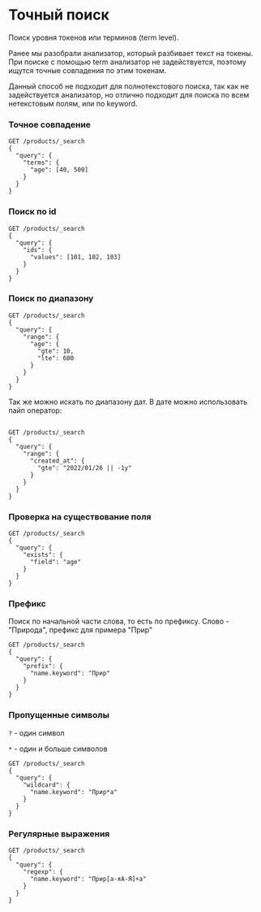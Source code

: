 # Точный поиск

Поиск уровня токенов или терминов (term level).

Ранее мы разобрали анализатор, который разбивает текст на токены. 
При поиске с помощью term анализатор не задействуется,
поэтому ищутся точные совпадения по этим токенам.

Данный способ не подходит для полнотекстового поиска, так как не задействуется анализатор, но
отлично подходит для поиска по всем нетекстовым полям, или по keyword. 

### Точное совпадение

```http
GET /products/_search
{
  "query": {
    "terms": {
      "age": [40, 500]
    }
  }
}
```

### Поиск по id
```http
GET /products/_search
{
  "query": {
    "ids": {
      "values": [101, 102, 103]
    }
  }
}
```

### Поиск по диапазону
```http
GET /products/_search
{
  "query": {
    "range": {
      "age": {
        "gte": 10,
        "lte": 600
      }
    }
  }
}
```

Так же можно искать по диапазону дат. В дате можно использовать пайп оператор:
```http

GET /products/_search
{
  "query": {
    "range": {
      "created_at": {
        "gte": "2022/01/26 || -1y"
      }
    }
  }
}

```

### Проверка на существование поля
```http
GET /products/_search
{
  "query": {
    "exists": {
      "field": "age"
    }
  }
}
```

### Префикс
Поиск по начальной части слова, то есть по префиксу. Слово - "Природа", префикс для примера "Прир"

```http
GET /products/_search
{
  "query": {
    "prefix": {
      "name.keyword": "Прир"
    }
  }
}
```

### Пропущенные символы
`?` - один символ

`*` - один и больше символов


```http
GET /products/_search
{
  "query": {
    "wildcard": {
      "name.keyword": "Прир*а"
    }
  }
}
```

### Регулярные выражения 

```http
GET /products/_search
{
  "query": {
    "regexp": {
      "name.keyword": "Прир[а-яА-Я]+а"
    }
  }
}
```
